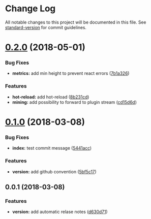 # Change Log

All notable changes to this project will be documented in this file. See [standard-version](https://github.com/conventional-changelog/standard-version) for commit guidelines.

<a name="0.2.0"></a>
# [0.2.0](https://github.com/lmachens/raccoon-miner/compare/v0.1.0...v0.2.0) (2018-05-01)


### Bug Fixes

* **metrics:** add min height to prevent react errors ([7b1a326](https://github.com/lmachens/raccoon-miner/commit/7b1a326))


### Features

* **hot-reload:** add hot-reload ([8b231cd](https://github.com/lmachens/raccoon-miner/commit/8b231cd))
* **mining:** add possibility to forward to plugin stream ([cd15d6d](https://github.com/lmachens/raccoon-miner/commit/cd15d6d))



<a name="0.1.0"></a>

# [0.1.0](https://github.com/lmachens/raccoon-miner/compare/v0.0.1...v0.1.0) (2018-03-08)

### Bug Fixes

* **index:** test commit message ([5441acc](https://github.com/lmachens/raccoon-miner/commit/5441acc))

### Features

* **version:** add github convention ([5bf5c17](https://github.com/lmachens/raccoon-miner/commit/5bf5c17))

<a name="0.0.1"></a>

## 0.0.1 (2018-03-08)

### Features

* **version:** add automatic relase notes ([d630d71](https://github.com/lmachens/raccoon-miner/commit/d630d71))
